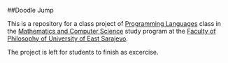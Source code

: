 ##Doodle Jump

This is a repository for a class project of [Programming Languages](http://www.ffuis.edu.ba/faculty/course/906/) class in the [Mathematics and Computer Science](http://www.ffuis.edu.ba/faculty/studyProgram/1/) study program at the [Faculty of Philosophy of University of East Sarajevo](http://www.ffuis.edu.ba/).

The project is left for students to finish as excercise.
